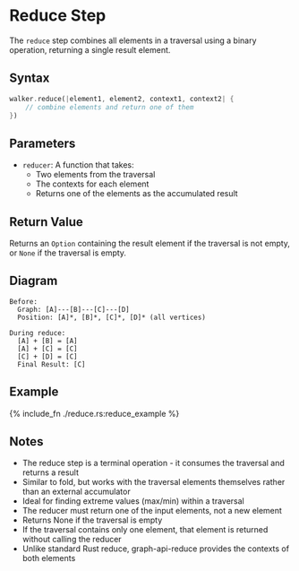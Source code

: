 # Reduce Step

The `reduce` step combines all elements in a traversal using a binary operation, returning a single result element.

## Syntax

```rust
walker.reduce(|element1, element2, context1, context2| {
    // combine elements and return one of them
})
```

## Parameters

- `reducer`: A function that takes:
  - Two elements from the traversal
  - The contexts for each element
  - Returns one of the elements as the accumulated result

## Return Value

Returns an `Option` containing the result element if the traversal is not empty, or `None` if the traversal is empty.

## Diagram

```
Before:
  Graph: [A]---[B]---[C]---[D]
  Position: [A]*, [B]*, [C]*, [D]* (all vertices)

During reduce:
  [A] + [B] = [A]
  [A] + [C] = [C]
  [C] + [D] = [C]
  Final Result: [C]
```

## Example

{% include_fn ./reduce.rs:reduce_example %}

## Notes

- The reduce step is a terminal operation - it consumes the traversal and returns a result
- Similar to fold, but works with the traversal elements themselves rather than an external accumulator
- Ideal for finding extreme values (max/min) within a traversal
- The reducer must return one of the input elements, not a new element
- Returns None if the traversal is empty
- If the traversal contains only one element, that element is returned without calling the reducer
- Unlike standard Rust reduce, graph-api-reduce provides the contexts of both elements